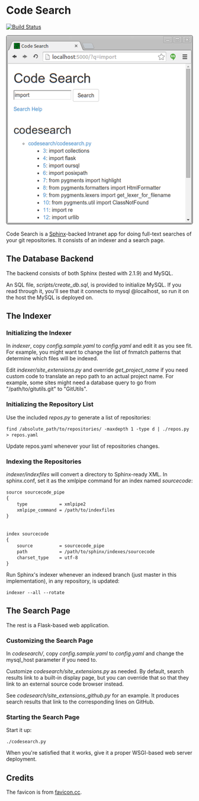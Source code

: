 # Code Search

[![Build Status](https://travis-ci.org/duganchen/codesearch.svg?branch=master)](https://travis-ci.org/duganchen/codesearch)

![screenshot](https://raw.githubusercontent.com/duganchen/codesearch/master/screenshot.png)


Code Search is a [Sphinx](http://sphinxsearch.com)-backed Intranet app for
doing full-text searches of your git repositories. It consists of an indexer
and a search page.

## The Database Backend

The backend consists of both Sphinx (tested with 2.1.9) and MySQL.

An SQL file, *scripts/create_db.sql*, is provided to initialize MySQL. If you
read through it, you'll see that it connects to mysql @localhost, so run it on
the host the MySQL is deployed on.

## The Indexer

### Initializing the Indexer

In *indexer*, copy *config.sample.yaml* to *config.yaml* and edit it as you see
fit. For example, you might want to change the list of fnmatch patterns that
determine which files will be indexed.

Edit *indexer/site_extensions.py* and override *get_project_name* if you need
custom code to translate an repo path to an actual project name. For example,
some sites might need a database query to go from "/path/to/gitutils.git" to
"GitUtils".

### Initializing the Repository List

Use the included *repos.py* to generate a list of repositories:

	find /absolute_path/to/repositories/ -maxdepth 1 -type d | ./repos.py > repos.yaml

Update repos.yaml whenever your list of repositories changes.

### Indexing the Repositories

*indexer/indexfiles* will convert a directory to Sphinx-ready XML. In
sphinx.conf, set it as the xmlpipe command for an index named *sourcecode*:

	source sourcecode_pipe
	{
		type			= xmlpipe2
		xmlpipe_command = /path/to/indexfiles
	}


	index sourcecode
	{
		source			= sourcecode_pipe
		path			= /path/to/sphinx/indexes/sourcecode
		charset_type	= utf-8
	}

Run Sphinx's indexer whenever an indexed branch (just master in this
implementation), in any repository, is updated:

	indexer --all --rotate

## The Search Page

The rest is a Flask-based web application.

### Customizing the Search Page

In *codesearch/*, copy *config.sample.yaml* to *config.yaml* and change the
mysql_host parameter  if you need to.

Customize *codesearch/site_extensions.py* as needed. By default, search results
link to a built-in display page, but you can override that so that they link to
an external source code browser instead.

See *codesearch/site_extensions_github.py* for an example. It produces search
results that link to the corresponding lines on GitHub.

### Starting the Search Page

Start it up:

	./codesearch.py

When you're satisfied that it works, give it a proper WSGI-based web server
deployment.

## Credits

The favicon is from
[favicon.cc](http://www.favicon.cc/?action=icon&file_id=661515).
